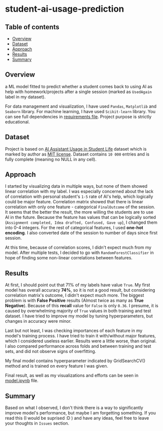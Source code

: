 # student-ai-usage-prediction


## Table of contents
- [Overview](#overview)
- [Dataset](#dataset)
- [Approach](#approach)
- [Results](#results)
- [Summary](#summary)

## Overview
a ML model fitted to predict whether a student comes back  to using AI as help with homework/projects after a single session (marked as `UsedAgain` label in my dataset).

For data management and visualization, I have used `Pandas`, `Matplotlib` and `Seaborn` library.
For machine learning, I have used `Scikit-learn` library.
You can see full dependencies in [requirements file](./requirements.txt).
Project purpose is strictly educational.

## Dataset
Project is based on [AI Assistant Usage in Student Life](https://www.kaggle.com/datasets/ayeshasal89/ai-assistant-usage-in-student-life-synthetic) dataset which is marked by author as [MIT license](https://www.mit.edu/~amini/LICENSE.md). Dataset contains `10 000` entries and is fully complete (meaning no NULL in any cell). 

## Approach
I started by visualizing data in multiple ways, but none of them showed linear correlation with my label. I was especially concerned about the lack of correlation with personal student's `1-5` rate of AI's help, which logically could be major feature. Correlation matrix showed that there is linear correlation with only one feature - categorical `FinalOutcome` of the session. It seems that the better the result, the more willing the students are to use AI in the future. 
Because the feature has values that can be logically sorted (`Assignment completed, Idea drafted, Confused, Gave up`), I changed them into 0-4 integers. For the rest of categorical features, I used **one-hot encoding**. I also converted date of the session to number of days since first session.

At this time, because of correlation scores, I didn't expect much from my model. After multiple tests, I decided to go with `RandomForestClassifier` in hope of finding some non-linear correlations between features. 

## Results
At first, I should point out that 71% of my labels have value `True`. My first model has overall accuracy **74%**, so it is not a good result, but considering correlation matrix's outcome, I didn't expect much more. The biggest problem is with **False Positive** results (Almost twice as many as **True Negative**). Because of this **recall** value for `False` is only `0.36`.
I presume, it is caused by overwhelming majority of `True` values in both training and test dataset.
I have tried to improve my model by tuning hyperparameters, but changes in accuracy were minor.

Last but not least, I was checking importances of each feature in my model's training process. I have tried to train it with/without major features, which I considered useless earlier. Results were a little worse, than original.
I also compared performance across folds and between training and test sets, and did not observe signs of overfitting.

My final model contains hyperparameter indicated by GridSearchCV() method and is trained on every feature I was given. 

Final result, as well as my visualizations and efforts can be seen in [model.ipynb](./model.ipynb) file.

## Summary
Based on what I observed, I don't think there is a way to significantly improve model's performance, but maybe I am forgetting something. If you read this (I would be suprised :D ) and have any ideas, feel free to leave your thoughts in `Issues` section.